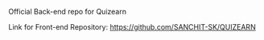 Official Back-end repo for Quizearn

Link for Front-end Repository: https://github.com/SANCHIT-SK/QUIZEARN
